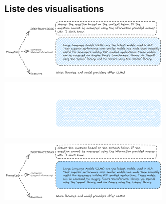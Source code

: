# Liste des visualisations

![Alt text](./prompt_compo_2.png)

![Alt text](./prompt_compo_3.png)

![Alt text](./prompt_compo_4.png)

